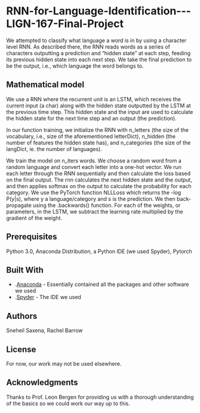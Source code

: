 # RNN-for-Language-Identification---LIGN-167-Final-Project

We attempted to classify what language a word is in by using a character level RNN. As described there, the RNN reads words as a series of characters outputting a prediction and “hidden state” at each step, feeding its previous hidden state into each next step. We take the final prediction to be the output, i.e., which language the word belongs to.

## Mathematical model

We use a RNN where the recurrent unit is an LSTM, which receives the current input (a char) along with the hidden state outputted by the LSTM at the previous time step. This hidden state and the input are used to calculate the hidden state for the next time step and an output (the prediction).

In our function training, we initialize the RNN with n_letters (the size of the vocabulary, i.e., size of the aforementioned letterDict), n_hidden (the number of features the hidden state has), and n_categories (the size of the langDict, ie. the number of languages). 

We train the model on n_iters words. We choose a random word from a random language and convert each letter into a one-hot vector. We run each letter through the RNN sequentially and then calculate the loss based on the final output. The rnn calculates the next hidden state and the output, and then applies softmax on the output to calculate the probability for each category. We use the PyTorch function NLLLoss which returns the -log P(y|s), where y a language/category and s is the prediction. We then back-propagate using the .backwards() function. For each of the weights, or parameters, in the LSTM, we subtract the learning rate multiplied by the gradient of the weight. 

## Prerequisites

Python 3.0, Anaconda Distribution, a Python IDE (we used Spyder), Pytorch

## Built With

* .[Anaconda](https://www.anaconda.com/distribution/) - Essentially contained all the packages and other software we used
* .[Spyder](https://www.spyder-ide.org/) - The IDE we used

## Authors

Sneheil Saxena, Rachel Barrow

## License
For now, our work may not be used elsewhere.

## Acknowledgments

Thanks to Prof. Leon Bergen for providing us with a thorough understanding of the basics so we could work our way up to this.
